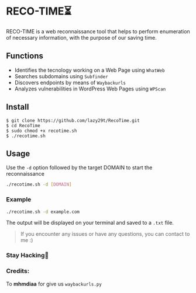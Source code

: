# RECO-TIME⏳
RECO-TIME is a web reconnaissance tool that helps to perform enumeration of necessary information, with the purpose of our saving time.

## Functions

- Identifies the tecnology working on a Web Page using `WhatWeb`
- Searches subdomains using `Subfinder`
- Discovers endpoints by means of `Waybackurls`
- Analyzes vulnerabilities in WordPress Web Pages using `WPScan`

## Install
```console
$ git clone https://github.com/lazy29t/RecoTime.git
$ cd RecoTime
$ sudo chmod +x recotime.sh
$ ./recotime.sh
```
## Usage

Use the `-d` option followed by the target DOMAIN to start the reconnaissance
```bash 
./recotime.sh -d [DOMAIN]
```
### Example
```bash
./recotime.sh -d example.com
```
The output will be displayed on your terminal and saved to a `.txt` file.


>If you encounter any issues or have any questions, you can contact to me :)


### Stay Hacking💪

### Credits:
To **mhmdiaa** for give us `waybackurls.py`
